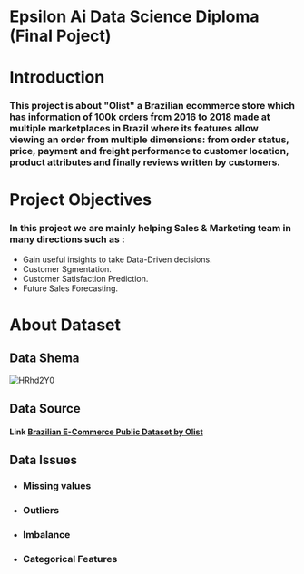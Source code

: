 
# Epsilon Ai Data Science Diploma (Final Poject)
# Introduction
### This project is about "Olist" a Brazilian ecommerce store which has information of 100k orders from 2016 to 2018 made at multiple marketplaces in Brazil where its features allow viewing an order from multiple dimensions: from order status, price, payment and freight performance to customer location, product attributes and finally reviews written by customers.
# Project Objectives
### In this project we are mainly helping Sales & Marketing team in many directions such as :
* Gain useful insights to take Data-Driven decisions.
* Customer Sgmentation.
* Customer Satisfaction Prediction.
* Future Sales  Forecasting.
# About Dataset
## Data Shema
![HRhd2Y0](https://user-images.githubusercontent.com/101987832/224350645-66f36795-73ab-4ebc-bef6-0dece9ec76b3.png)
## Data Source
#### Link [Brazilian E-Commerce Public Dataset by Olist](https://www.kaggle.com/datasets/olistbr/brazilian-ecommerce)
## Data Issues
* ### Missing values
* ### Outliers
* ### Imbalance
* ### Categorical Features
